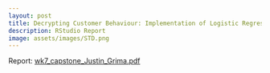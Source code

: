 ```yaml
---
layout: post
title: Decrypting Customer Behaviour: Implementation of Logistic Regression to Predict Subscription Term Deposit
description: RStudio Report
image: assets/images/STD.png
---
```


Report: [wk7_capstone_Justin_Grima.pdf](https://github.com/JustinGrima/justingrima.github.io/files/10917077/wk7_capstone_Justin_Grima.pdf)
